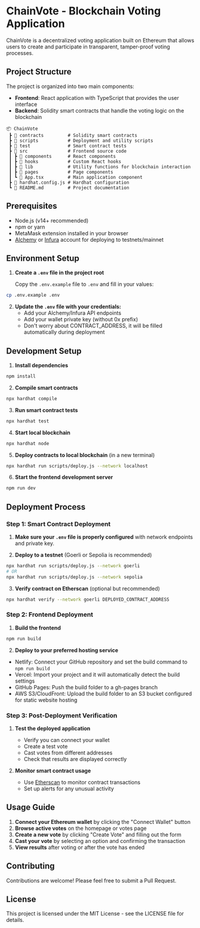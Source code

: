 
# ChainVote - Blockchain Voting Application

ChainVote is a decentralized voting application built on Ethereum that allows users to create and participate in transparent, tamper-proof voting processes.

## Project Structure

The project is organized into two main components:

- **Frontend**: React application with TypeScript that provides the user interface
- **Backend**: Solidity smart contracts that handle the voting logic on the blockchain

```
📦 ChainVote
 ┣ 📂 contracts         # Solidity smart contracts
 ┣ 📂 scripts           # Deployment and utility scripts
 ┣ 📂 test              # Smart contract tests
 ┣ 📂 src               # Frontend source code
 ┃ ┣ 📂 components      # React components
 ┃ ┣ 📂 hooks           # Custom React hooks
 ┃ ┣ 📂 lib             # Utility functions for blockchain interaction
 ┃ ┣ 📂 pages           # Page components
 ┃ ┗ 📜 App.tsx         # Main application component
 ┣ 📜 hardhat.config.js # Hardhat configuration
 ┗ 📜 README.md         # Project documentation
```

## Prerequisites

- Node.js (v14+ recommended)
- npm or yarn
- MetaMask extension installed in your browser
- [Alchemy](https://www.alchemy.com/) or [Infura](https://infura.io/) account for deploying to testnets/mainnet

## Environment Setup

1. **Create a `.env` file in the project root**
   
   Copy the `.env.example` file to `.env` and fill in your values:

```bash
cp .env.example .env
```

2. **Update the `.env` file with your credentials:**
   - Add your Alchemy/Infura API endpoints
   - Add your wallet private key (without 0x prefix)
   - Don't worry about CONTRACT_ADDRESS, it will be filled automatically during deployment

## Development Setup

1. **Install dependencies**

```bash
npm install
```

2. **Compile smart contracts**

```bash
npx hardhat compile
```

3. **Run smart contract tests**

```bash
npx hardhat test
```

4. **Start local blockchain**

```bash
npx hardhat node
```

5. **Deploy contracts to local blockchain** (in a new terminal)

```bash
npx hardhat run scripts/deploy.js --network localhost
```

6. **Start the frontend development server**

```bash
npm run dev
```

## Deployment Process

### Step 1: Smart Contract Deployment

1. **Make sure your `.env` file is properly configured** with network endpoints and private key.

2. **Deploy to a testnet** (Goerli or Sepolia is recommended)

```bash
npx hardhat run scripts/deploy.js --network goerli
# OR
npx hardhat run scripts/deploy.js --network sepolia
```

3. **Verify contract on Etherscan** (optional but recommended)

```bash
npx hardhat verify --network goerli DEPLOYED_CONTRACT_ADDRESS
```

### Step 2: Frontend Deployment

1. **Build the frontend**

```bash
npm run build
```

2. **Deploy to your preferred hosting service**

- Netlify: Connect your GitHub repository and set the build command to `npm run build`
- Vercel: Import your project and it will automatically detect the build settings
- GitHub Pages: Push the build folder to a gh-pages branch
- AWS S3/CloudFront: Upload the build folder to an S3 bucket configured for static website hosting

### Step 3: Post-Deployment Verification

1. **Test the deployed application**
   - Verify you can connect your wallet
   - Create a test vote
   - Cast votes from different addresses
   - Check that results are displayed correctly

2. **Monitor smart contract usage**
   - Use [Etherscan](https://etherscan.io/) to monitor contract transactions
   - Set up alerts for any unusual activity

## Usage Guide

1. **Connect your Ethereum wallet** by clicking the "Connect Wallet" button
2. **Browse active votes** on the homepage or votes page
3. **Create a new vote** by clicking "Create Vote" and filling out the form
4. **Cast your vote** by selecting an option and confirming the transaction
5. **View results** after voting or after the vote has ended

## Contributing

Contributions are welcome! Please feel free to submit a Pull Request.

## License

This project is licensed under the MIT License - see the LICENSE file for details.
